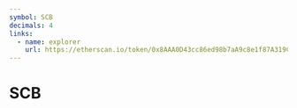 ```yaml
---
symbol: SCB
decimals: 4
links:
  - name: explorer
    url: https://etherscan.io/token/0x8AAA0D43cc86ed98b7aA9c8e1f87A319Cd873DC4
---
```


# SCB
